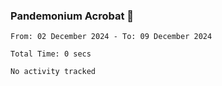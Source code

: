 ### Pandemonium Acrobat 🤸

<!--START_SECTION:waka-->

```all_time
From: 02 December 2024 - To: 09 December 2024

Total Time: 0 secs

No activity tracked
```

<!--END_SECTION:waka-->
